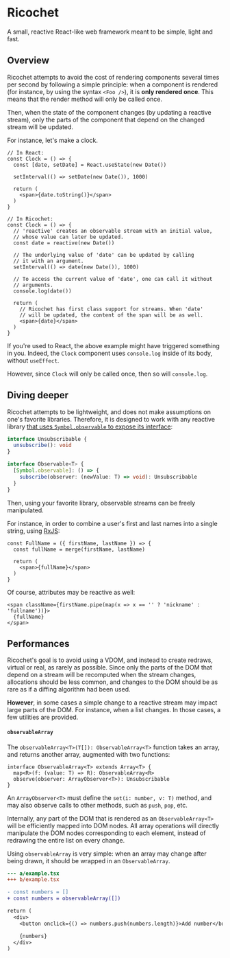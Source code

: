 # Ricochet

A small, reactive React-like web framework meant to be simple, light and fast.


## Overview

Ricochet attempts to avoid the cost of rendering components several times per second
by following a simple principle: when a component is rendered (for instance,
by using the syntax `<Foo />`), it is **only rendered once**. This means
that the render method will only be called once.

Then, when the state of the component changes (by updating a reactive stream),
only the parts of the component that depend on the changed stream will be updated.

For instance, let's make a clock.

```tsx
// In React:
const Clock = () => {
  const [date, setDate] = React.useState(new Date())

  setInterval(() => setDate(new Date()), 1000)

  return (
    <span>{date.toString()}</span>
  )
}

// In Ricochet:
const Clock = () => {
  // 'reactive' creates an observable stream with an initial value,
  // whose value can later be updated.
  const date = reactive(new Date())

  // The underlying value of 'date' can be updated by calling
  // it with an argument.
  setInterval(() => date(new Date()), 1000)

  // To access the current value of 'date', one can call it without
  // arguments.
  console.log(date())

  return (
    // Ricochet has first class support for streams. When 'date'
    // will be updated, the content of the span will be as well.
    <span>{date}</span>
  )
}
```

If you're used to React, the above example might have triggered something in
you. Indeed, the `Clock` component uses `console.log` inside of its body,
without `useEffect`.

However, since `Clock` will only be called once, then so will `console.log`.


## Diving deeper

Ricochet attempts to be lightweight, and does not make assumptions on
one's favorite libraries. Therefore, it is designed to work with any
reactive library [that uses `Symbol.observable` to expose its interface](https://github.com/benlesh/symbol-observable#making-an-object-observable):

```ts
interface Unsubscribable {
  unsubscribe(): void
}

interface Observable<T> {
  [Symbol.observable]: () => {
    subscribe(observer: (newValue: T) => void): Unsubscribable
  }
}
```

Then, using your favorite library, observable streams can be freely manipulated.

For instance, in order to combine a user's first and last names into a single string,
using [RxJS](https://github.com/ReactiveX/rxjs):

```tsx
const FullName = ({ firstName, lastName }) => {
  const fullName = merge(firstName, lastName)

  return (
    <span>{fullName}</span>
  )
}
```

Of course, attributes may be reactive as well:

```tsx
<span className={firstName.pipe(map(x => x == '' ? 'nickname' : 'fullname'))}>
  {fullName}
</span>
```


## Performances

Ricochet's goal is to avoid using a VDOM, and instead to create redraws, virtual
or real, as rarely as possible. Since only the parts of the DOM that depend on a stream
will be recomputed when the stream changes, allocations should be less common,
and changes to the DOM should be as rare as if a diffing algorithm had been used.

**However**, in some cases a simple change to a reactive stream may
impact large parts of the DOM. For instance, when a list changes. In those cases,
a few utilities are provided.

#### `observableArray`

The `observableArray<T>(T[]): ObservableArray<T>` function takes an array,
and returns another array, augmented with two functions:
```tsx
interface ObservableArray<T> extends Array<T> {
  map<R>(f: (value: T) => R): ObservableArray<R>
  observe(observer: ArrayObserver<T>): Unsubscribable
}
```

An `ArrayObserver<T>` must define the `set(i: number, v: T)` method, and may also
observe calls to other methods, such as `push`, `pop`, etc.

Internally, any part of the DOM that is rendered as an `ObservableArray<T>` will
be efficiently mapped into DOM nodes. All array operations will directly
manipulate the DOM nodes corresponding to each element, instead of redrawing the
entire list on every change.

Using `observableArray` is very simple: when an array may change after being
drawn, it should be wrapped in an `ObservableArray`.

```diff
--- a/example.tsx
+++ b/example.tsx

- const numbers = []
+ const numbers = observableArray([])

return (
  <div>
    <button onclick={() => numbers.push(numbers.length)}>Add number</button>

    {numbers}
  </div>
)
```
